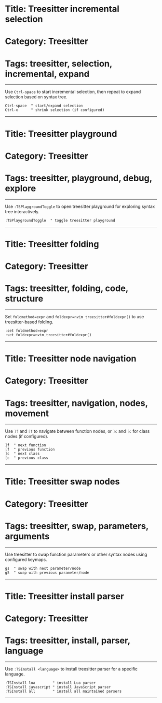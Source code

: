 # Title: Treesitter incremental selection
# Category: Treesitter
# Tags: treesitter, selection, incremental, expand
---
Use `Ctrl-space` to start incremental selection, then repeat to expand selection based on syntax tree.

```vim
Ctrl-space  " start/expand selection
Ctrl-x      " shrink selection (if configured)
```
***
# Title: Treesitter playground
# Category: Treesitter
# Tags: treesitter, playground, debug, explore
---
Use `:TSPlaygroundToggle` to open treesitter playground for exploring syntax tree interactively.

```vim
:TSPlaygroundToggle  " toggle treesitter playground
```
***
# Title: Treesitter folding
# Category: Treesitter
# Tags: treesitter, folding, code, structure
---
Set `foldmethod=expr` and `foldexpr=nvim_treesitter#foldexpr()` to use treesitter-based folding.

```vim
:set foldmethod=expr
:set foldexpr=nvim_treesitter#foldexpr()
```
***
# Title: Treesitter node navigation
# Category: Treesitter
# Tags: treesitter, navigation, nodes, movement
---
Use `]f` and `[f` to navigate between function nodes, or `]c` and `[c` for class nodes (if configured).

```vim
]f  " next function
[f  " previous function
]c  " next class
[c  " previous class
```
***
# Title: Treesitter swap nodes
# Category: Treesitter
# Tags: treesitter, swap, parameters, arguments
---
Use treesitter to swap function parameters or other syntax nodes using configured keymaps.

```vim
gs  " swap with next parameter/node
gS  " swap with previous parameter/node
```
***
# Title: Treesitter install parser
# Category: Treesitter
# Tags: treesitter, install, parser, language
---
Use `:TSInstall <language>` to install treesitter parser for a specific language.

```vim
:TSInstall lua        " install Lua parser
:TSInstall javascript " install JavaScript parser
:TSInstall all        " install all maintained parsers
```
***

